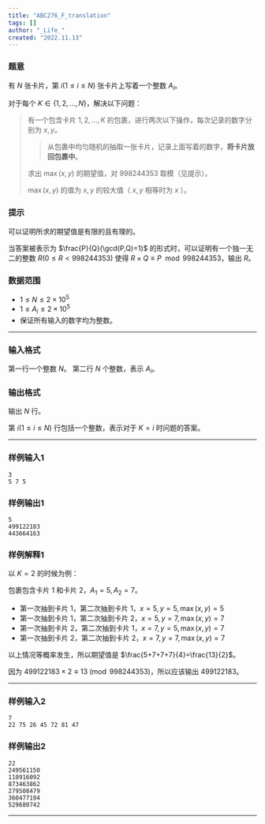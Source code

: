 ```yaml
---
title: "ABC276_F_translation"
tags: []
author: "_Life_"
created: "2022.11.13"
---
```


### 题意

有 $N$ 张卡片，第 $i(1\leq i \leq N)$ 张卡片上写着一个整数 $A_i$。

对于每个 $K \in \{1,2,\dots,N \}$，解决以下问题：

> 有一个包含卡片 $1,2,\dots,K$ 的包裹，进行两次以下操作，每次记录的数字分别为 $x,y$。
>
> > 从包裹中均匀随机的抽取一张卡片，记录上面写着的数字，**将卡片放回包裹中**。
>
> 求出 $\max(x,y)$ 的期望值，对 $998244353$ 取模（见提示）。
>
> $\max(x,y)$ 的值为 $x,y$ 的较大值（ $x,y$ 相等时为 $x$ ）。

### 提示

可以证明所求的期望值是有限的且有理的。

当答案被表示为 $\frac{P}{Q}(\gcd(P,Q)=1)$ 的形式时，可以证明有一个独一无二的整数 $R(0 \leq R < 998244353)$ 使得 $R\times Q \equiv P \mod{998244353}$，输出 $R$。

### 数据范围

- $1 \leq N \leq 2 \times 10^5$
- $1 \leq A_i \leq 2 \times 10^5$
- 保证所有输入的数字均为整数。

---

### 输入格式

第一行一个整数 $N$。
第二行 $N$ 个整数，表示 $A_i$。

### 输出格式

输出 $N$ 行。

第 $i(1\leq i \leq N)$ 行包括一个整数，表示对于 $K=i$ 时问题的答案。

---

### 样例输入1

```
3
5 7 5
```

### 样例输出1

```
5
499122183
443664163
```

### 样例解释1

以 $K=2$ 的时候为例：

包裹包含卡片 $1$ 和卡片 $2$，$A_1=5,A_2=7$。

- 第一次抽到卡片 $1$，第二次抽到卡片 $1$，$x=5,y=5,\max(x,y)=5$
- 第一次抽到卡片 $1$，第二次抽到卡片 $2$，$x=5,y=7,\max(x,y)=7$
- 第一次抽到卡片 $2$，第二次抽到卡片 $1$，$x=7,y=5,\max(x,y)=7$
- 第一次抽到卡片 $2$，第二次抽到卡片 $2$，$x=7,y=7,\max(x,y)=7$

以上情况等概率发生，所以期望值是 $\frac{5+7+7+7}{4}=\frac{13}{2}$。

因为 $499122183 \times 2 \equiv 13 \pmod{998244353}$，所以应该输出 $499122183$。

---

### 样例输入2

```
7
22 75 26 45 72 81 47
```

### 样例输出2

```
22
249561150
110916092
873463862
279508479
360477194
529680742
```

---